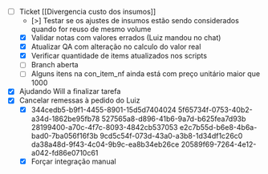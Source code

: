 - [ ] Ticket [[Divergencia custo dos insumos]]
	- [>] Testar se os ajustes de insumos estão sendo considerados quando for reuso de mesmo volume
	- [x] Validar notas com valores errados (Luiz mandou no chat)
	- [x] Atualizar QA com alteração no calculo do valor real
	- [x] Verificar quantidade de items atualizados nos scripts
	- [ ] Branch aberta
	- [ ] Alguns itens na con_item_nf ainda está com preço unitário maior que 1000
- [x] Ajudando Will a finalizar tarefa
- [x] Cancelar remessas à pedido do Luiz
	- [x] 344cedb5-b9f1-4455-8901-15d5d7404024
		5f65734f-0753-40b2-a34d-1862be95fb78
		527565a8-d896-41b6-9a7d-b625fea7d93b
		28199400-a70c-4f7c-8093-4842cb537053
		e2c7b55d-b6e8-4b6a-bad0-7ba056f16f3b
		9cd5c54f-073d-43a0-a3b8-1d34df1c26c0
		da38a48d-9f43-4c04-9b9c-ea8b34eb26ce
		20589f69-7264-4e12-a042-fd86e0710c61
	- [x] Forçar integração manual